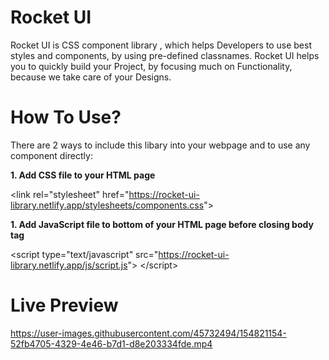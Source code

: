 # Rocket UI
 Rocket UI is  CSS component library , which helps Developers to use best styles and components, by using pre-defined classnames. Rocket UI helps you to quickly build your Project, by focusing much on Functionality, because we take care of your Designs. 

# How To Use?
 
There are 2 ways to include this libary into your webpage and to use any component directly:

**1. Add CSS file to your HTML page**

&lt;link rel="stylesheet"
href="https://rocket-ui-library.netlify.app/stylesheets/components.css"&gt;

**1. Add JavaScript file to bottom of your HTML page before closing body tag**

  &lt;script type="text/javascript" 
  src="https://rocket-ui-library.netlify.app/js/script.js"&gt;
  &lt;/script&gt;
# Live Preview


https://user-images.githubusercontent.com/45732494/154821154-52fb4705-4329-4e46-b7d1-d8e203334fde.mp4

